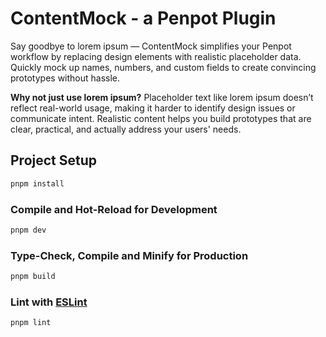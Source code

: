 # ContentMock - a Penpot Plugin

Say goodbye to lorem ipsum — ContentMock simplifies your Penpot workflow by
replacing design elements with realistic placeholder data. Quickly mock up
names, numbers, and custom fields to create convincing prototypes without
hassle.

**Why not just use lorem ipsum?** Placeholder text like lorem ipsum doesn’t reflect
real-world usage, making it harder to identify design issues or communicate
intent. Realistic content helps you build prototypes that are clear, practical,
and actually address your users' needs.

## Project Setup

```sh
pnpm install
```

### Compile and Hot-Reload for Development

```sh
pnpm dev
```

### Type-Check, Compile and Minify for Production

```sh
pnpm build
```

### Lint with [ESLint](https://eslint.org/)

```sh
pnpm lint
```
